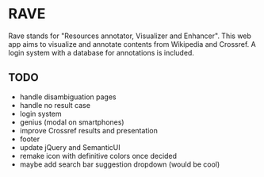 # RAVE

Rave stands for "Resources annotator, Visualizer and Enhancer".
This web app aims to visualize and annotate contents from Wikipedia and Crossref. A login system with a database for
annotations is included.

## TODO

* handle disambiguation pages
* handle no result case
* login system
* genius (modal on smartphones)
* improve Crossref results and presentation
* footer
* update jQuery and SemanticUI
* remake icon with definitive colors once decided
* maybe add search bar suggestion dropdown (would be cool)